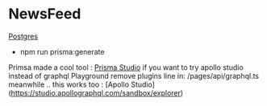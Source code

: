 # NewsFeed

[Postgres](https://postgresapp.com/)

- npm run prisma:generate

Primsa made a cool tool : [Prisma Studio](https://www.prisma.io/studio)
if you want to try apollo studio instead of graphql Playground remove plugins line in: /pages/api/graphql.ts
meanwhile .. this works too : [Apollo Studio] (https://studio.apollographql.com/sandbox/explorer)
